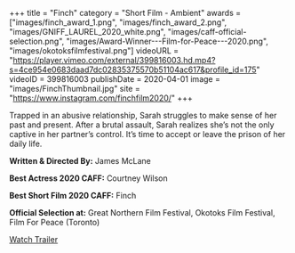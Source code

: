 +++
title = "Finch"
category = "Short Film - Ambient"
awards = ["images/finch_award_1.png", "images/finch_award_2.png", "images/GNIFF_LAUREL_2020_white.png", "images/caff-official-selection.png", "images/Award-Winner---Film-for-Peace---2020.png", "images/okotoksfilmfestival.png"]
videoURL = "https://player.vimeo.com/external/399816003.hd.mp4?s=4ce954e0683daad7dc02835375570b51104ac617&profile_id=175"
videoID = 399816003
publishDate = 2020-04-01
image = "images/FinchThumbnail.jpg"
site = "https://www.instagram.com/finchfilm2020/"
+++

Trapped in an abusive relationship, Sarah struggles to make sense of her past and present. After a brutal assault, Sarah realizes she’s not the only captive in her partner’s control. It’s time to accept or leave the prison of her daily life.

**Written & Directed By:** James McLane

**Best Actress 2020 CAFF:** Courtney Wilson

**Best Short Film 2020 CAFF:** Finch

**Official Selection at:** Great Northern Film Festival, Okotoks Film Festival, Film For Peace (Toronto)

[Watch Trailer](https://vimeo.com/399541496)
